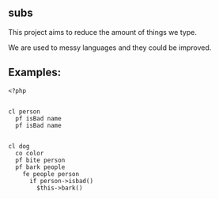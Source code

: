 ## subs


This project aims to reduce the amount of things we type.

We are used to messy languages and they could be improved.

## Examples:


```
<?php


cl person
  pf isBad name
  pf isBad name


cl dog
  co color
  pf bite person
  pf bark people
    fe people person
      if person->isbad()
        $this->bark()

```

